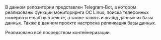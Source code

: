 В данном репозитории представлен Telegram-Bot, в котором реализованы функции мониторирнга ОС Linux, поиска телефонных номеров и email`ов в тексте, а также запись и вывод данных из базы данных. 
Также в данном проекте настроена репликация базы данных.

Реализовано всё посредством контейнеризации.
